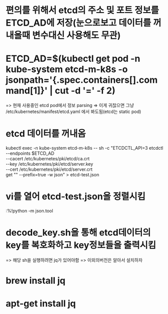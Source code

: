 # 편의를 위해서 etcd의 주소 및 포트 정보를 ETCD_AD에 저장(눈으로보고 데이터를 꺼내올때 변수대신 사용해도 무관)
# ETCD_AD=$(kubectl get pod -n kube-system etcd-m-k8s -o jsonpath='{.spec.containers[].command[1]}' | cut -d '=' -f 2)
=> 현재 사용중인 etcd pod에서 정보 parsing
=> 이게 귀찮으면 그냥 /etc/kubernetes/manifest/etcd.yaml 에서 봐도됨(etcd는 static pod)



# etcd 데이터를 꺼내옴
kubectl exec -n kube-system etcd-m-k8s -- sh -c "ETCDCTL_API=3 etcdctl \
--endpoints $ETCD_AD \
--cacert /etc/kubernetes/pki/etcd/ca.crt \
--key /etc/kubernetes/pki/etcd/server.key \
--cert /etc/kubernetes/pki/etcd/server.crt \
get \"\" --prefix=true -w json" > etcd-test.json



# vi를 열어 etcd-test.json을 정렬시킴
:%!python -m json.tool



# decode_key.sh을 통해 etcd데이터의 key를 복호화하고 key정보들을 출력시킴
=> 해당 sh을 실행하려면 jq가 있어야함
=> 이외의버전은  알아서 설치하자
# brew install jq
# apt-get install jq
